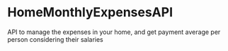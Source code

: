 # HomeMonthlyExpensesAPI
API to manage the expenses in your home, and get payment average per person considering their salaries
